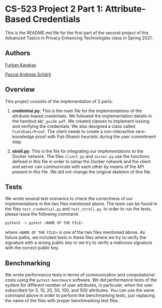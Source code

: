 # CS-523 Project 2 Part 1: Attribute-Based Credentials

This is the README.md file for the first part of the second project of the Advanced Topics in Privacy Enhancing Technologies class in Spring 2021.

## Authors

[Furkan Karakaş](mailto:furkan.karakas@epfl.ch)

[Pascal Andreas Schärli](mailto:pascal.scharli@epfl.ch)

## Overview

This project consists of the implementation of 2 parts:

1. **credential.py**: This is the main file for the implementations of the attribute-based credentials. We followed the implementation details in the handout `ABC_guide.pdf`. We created classes to implement issuing and verifying the credentials. We also designed a class called `FiatShamirProof`. The client needs to create a non-interactive zero-knowledge proof with Fiat-Shamir heuristic during the user commitment step.

2. **stroll.py**: This is the file for integrating our implementations to the Docker network. The files `client.py` and `server.py` use the functions defined in this file in order to setup the Docker network and the client and server can communicate with each other by means of the API present in this file. We did not change the original skeleton of this file.

## Tests

We wrote several test scenarios to check the correctness of our implementations in the two files mentioned above. The tests can be found in the files `test_credential.py` and `test_stroll.py`. In order to run the tests, please issue the following command:

```bash
python3 -m pytest <NAME OF THE FILE>
```

where `<NAME OF THE FILE>` is one of the two files mentioned above. As failure paths, we included tests in these files where we try to verify the signature with a wrong public key or we try to verify a malicious signature with the correct public key.

## Benchmarking

We wrote performance tests in terms of communication and computational costs using the `pytest-benchmark` software. We did performance tests of the system for different number of user attributes, in particular, when the user subscribed for 5, 10, 20, 50, 100, and 500 attributes. You can use the same command above in order to perform the benchmarking tests, just replacing the name of the files with proper benchmarking test files.
